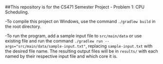 ##This repository is for the CS471 Semester Project - Problem 1: CPU Scheduling.

-To compile this project on Windows, use the command `./gradlew build` in the root directory.

-To run the program, add a sample input file to `src/main/data` or use existing file and run the command `./gradlew run --args="src/main/data/sample-input.txt"`, replacing `sample-input.txt` with the desired file name. The resulting output files will be in `results/` with each named by their respective input file and which core it is.

